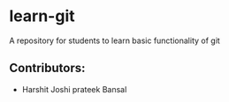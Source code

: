 # learn-git
A repository for students to learn basic functionality of git

## Contributors:

 - Harshit Joshi
prateek Bansal

